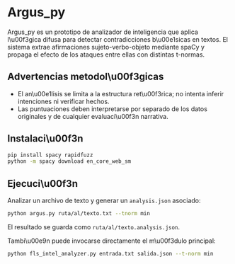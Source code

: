 # Argus_py

Argus_py es un prototipo de analizador de inteligencia que aplica l\u00f3gica difusa para detectar contradicciones b\u00e1sicas en textos. El sistema extrae afirmaciones sujeto-verbo-objeto mediante spaCy y propaga el efecto de los ataques entre ellas con distintas t-normas.

## Advertencias metodol\u00f3gicas

- El an\u00e1lisis se limita a la estructura ret\u00f3rica; no intenta inferir intenciones ni verificar hechos.
- Las puntuaciones deben interpretarse por separado de los datos originales y de cualquier evaluaci\u00f3n narrativa.

## Instalaci\u00f3n

```bash
pip install spacy rapidfuzz
python -m spacy download en_core_web_sm
```

## Ejecuci\u00f3n

Analizar un archivo de texto y generar un `analysis.json` asociado:

```bash
python argus.py ruta/al/texto.txt --tnorm min
```

El resultado se guarda como `ruta/al/texto.analysis.json`.

Tambi\u00e9n puede invocarse directamente el m\u00f3dulo principal:

```bash
python fls_intel_analyzer.py entrada.txt salida.json --t-norm min
```

